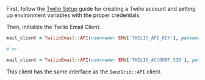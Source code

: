First, follow the [Twilio Setup](twilio-setup.md) guide for creating a Twilio account and setting up environment variables with the proper credentials.

Then, initialize the Twilio Email Client.

```ruby
mail_client = TwilioEmail::API(username: ENV['TWILIO_API_KEY'], password: ENV['TWILIO_API_SECRET'])

# or

mail_client = TwilioEmail::API(username: ENV['TWILIO_ACCOUNT_SID'], password: ENV['TWILIO_AUTH_TOKEN'])
```

This client has the same interface as the `SendGrid::API` client.
